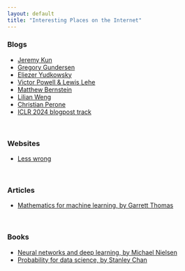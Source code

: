 ```yaml
---
layout: default
title: "Interesting Places on the Internet"
---
```


### Blogs

 - [Jeremy Kun](https://www.jeremykun.com/main-content/)
 - [Gregory Gundersen](https://gregorygundersen.com/blog/)
 - [Eliezer Yudkowsky](https://www.yudkowsky.net/) 
 - [Victor Powell & Lewis Lehe](https://setosa.io/#/)
 - [Matthew Bernstein](https://mbernste.github.io/)
 - [Lilian Weng](https://lilianweng.github.io/) 
 - [Christian Perone](http://blog.christianperone.com/)
 - [ICLR 2024 blogpost track](https://iclr-blogposts.github.io/2024/about/#accepted-posts)

<br>

### Websites

 - [Less wrong](https://www.lesswrong.com/)

<br>

### Articles

 - [Mathematics for machine learning, by Garrett Thomas](https://gwthomas.github.io/docs/math4ml.pdf)

<br>

### Books

 - [Neural networks and deep learning, by Michael Nielsen](http://neuralnetworksanddeeplearning.com/index.html)
 - [Probability for data science, by Stanley Chan](https://probability4datascience.com/index.html)